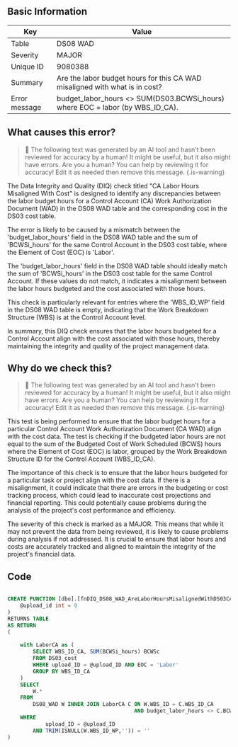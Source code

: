 ## Basic Information
| Key         | Value          |
|-------------|----------------|
| Table       | DS08 WAD |
| Severity    | MAJOR |
| Unique ID   | 9080388   |
| Summary     | Are the labor budget hours for this CA WAD misaligned with what is in cost? |
| Error message | budget_labor_hours <> SUM(DS03.BCWSi_hours) where EOC = labor (by WBS_ID_CA). |

## What causes this error?

> :robot: The following text was generated by an AI tool and hasn't been reviewed for accuracy by a human! It might be useful, but it also might have errors. Are you a human? You can help by reviewing it for accuracy! Edit it as needed then remove this message.
{.is-warning}

The Data Integrity and Quality (DIQ) check titled "CA Labor Hours Misaligned With Cost" is designed to identify any discrepancies between the labor budget hours for a Control Account (CA) Work Authorization Document (WAD) in the DS08 WAD table and the corresponding cost in the DS03 cost table. 

The error is likely to be caused by a mismatch between the 'budget_labor_hours' field in the DS08 WAD table and the sum of 'BCWSi_hours' for the same Control Account in the DS03 cost table, where the Element of Cost (EOC) is 'Labor'. 

The 'budget_labor_hours' field in the DS08 WAD table should ideally match the sum of 'BCWSi_hours' in the DS03 cost table for the same Control Account. If these values do not match, it indicates a misalignment between the labor hours budgeted and the cost associated with those hours. 

This check is particularly relevant for entries where the 'WBS_ID_WP' field in the DS08 WAD table is empty, indicating that the Work Breakdown Structure (WBS) is at the Control Account level. 

In summary, this DIQ check ensures that the labor hours budgeted for a Control Account align with the cost associated with those hours, thereby maintaining the integrity and quality of the project management data.
## Why do we check this?

> :robot: The following text was generated by an AI tool and hasn't been reviewed for accuracy by a human! It might be useful, but it also might have errors. Are you a human? You can help by reviewing it for accuracy! Edit it as needed then remove this message.
{.is-warning}

This test is being performed to ensure that the labor budget hours for a particular Control Account Work Authorization Document (CA WAD) align with the cost data. The test is checking if the budgeted labor hours are not equal to the sum of the Budgeted Cost of Work Scheduled (BCWS) hours where the Element of Cost (EOC) is labor, grouped by the Work Breakdown Structure ID for the Control Account (WBS_ID_CA).

The importance of this check is to ensure that the labor hours budgeted for a particular task or project align with the cost data. If there is a misalignment, it could indicate that there are errors in the budgeting or cost tracking process, which could lead to inaccurate cost projections and financial reporting. This could potentially cause problems during the analysis of the project's cost performance and efficiency.

The severity of this check is marked as a MAJOR. This means that while it may not prevent the data from being reviewed, it is likely to cause problems during analysis if not addressed. It is crucial to ensure that labor hours and costs are accurately tracked and aligned to maintain the integrity of the project's financial data.
## Code

```sql

CREATE FUNCTION [dbo].[fnDIQ_DS08_WAD_AreLaborHoursMisalignedWithDS03CA] (
	@upload_id int = 0
)
RETURNS TABLE
AS RETURN
(
	
	with LaborCA as (
		SELECT WBS_ID_CA, SUM(BCWSi_hours) BCWSc
		FROM DS03_cost
		WHERE upload_ID = @upload_ID AND EOC = 'Labor'
		GROUP BY WBS_ID_CA
	)
	SELECT 
		W.*
	FROM
		DS08_WAD W INNER JOIN LaborCA C ON W.WBS_ID = C.WBS_ID_CA
										AND budget_labor_hours <> C.BCWSc
	WHERE
			upload_ID = @upload_ID  
		AND TRIM(ISNULL(W.WBS_ID_WP,'')) = ''
)
```

